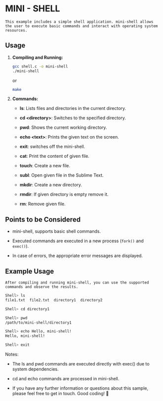# MINI - SHELL

    This example includes a simple shell application. mini-shell allows the user to execute basic commands and interact with operating system resources.

## Usage

1. **Compiling and Running:**

    ```bash
    gcc shell.c -o mini-shell
    ./mini-shell
    ```
    or 

    ```bash
    make
    ```

2. **Commands:**

    - **ls**: Lists files and directories in the current directory.
    
    - **cd \<directory\>**: Switches to the specified directory.
    
    - **pwd**: Shows the current working directory.
    
    - **echo \<text\>**: Prints the given text on the screen.
    
    - **exit**: switches off the mini-shell.

    - **cat**: Print the content of given file.

    - **touch**: Create a new file.

    - **subl**: Open given file in the Sublime Text.

    - **mkdir**: Create a new directory.

    - **rmdir**: If given directory is empty remove it.

    - **rm**: Remove given file.


## Points to be Considered

- mini-shell, supports basic shell commands.
  
- Executed commands are executed in a new process (`fork()` and `exec()`).

- In case of errors, the appropriate error messages are displayed.

## Example Usage

    After compiling and running mini-shell, you can use the supported commands and observe the results.

```bash
Shell> ls
file1.txt  file2.txt  directory1  directory2

Shell> cd directory1

Shell> pwd
/path/to/mini-shell/directory1

Shell> echo Hello, mini-shell!
Hello, mini-shell!

Shell> exit
```
Notes:

* The ls and pwd commands are executed directly with exec() due to system dependencies.

* cd and echo commands are processed in mini-shell.

* If you have any further information or questions about this sample, please feel free to get in touch. Good coding! 🚀